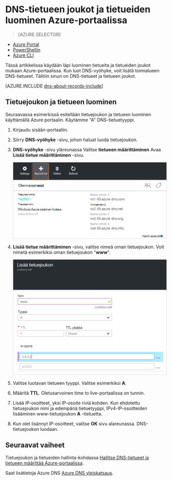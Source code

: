 <properties
   pageTitle="Luo tietuejoukon ja tietueet DNS-vyöhyke Azure-portaalissa | Microsoft Azure"
   description="Voit luoda isäntätietueet Azure DNS ja luoda tietueen joukkoja ja tietueiden Azure-portaalissa"
   services="dns"
   documentationCenter="na"
   authors="sdwheeler"
   manager="carmonm"
   editor=""
   tags="azure-resource-manager"/>

<tags
   ms.service="dns"
   ms.devlang="na"
   ms.topic="article"
   ms.tgt_pltfrm="na"
   ms.workload="infrastructure-services"
   ms.date="08/16/2016"
   ms.author="sewhee"/>



# <a name="create-dns-record-sets-and-records-by-using-the-azure-portal"></a>DNS-tietueen joukot ja tietueiden luominen Azure-portaalissa


> [AZURE.SELECTOR]
- [Azure Portal](dns-getstarted-create-recordset-portal.md)
- [PowerShellin](dns-getstarted-create-recordset.md)
- [Azure CLI](dns-getstarted-create-recordset-cli.md)


Tässä artikkelissa käydään läpi luominen tietueita ja tietueiden joukot mukaan Azure-portaalissa. Kun luot DNS-vyöhyke, voit lisätä toimialueen DNS-tietueet. Tällöin sinun on DNS-tietueet ja tietueen joukot.

[AZURE.INCLUDE [dns-about-records-include](../../includes/dns-about-records-include.md)]


## <a name="create-a-record-set-and-record"></a>Tietuejoukon ja tietueen luominen

Seuraavassa esimerkissä esitellään tietuejoukon ja tietueen luominen käyttämällä Azure portaalin. Käytämme "A" DNS-tietuetyyppi.

1. Kirjaudu sisään-portaaliin.

2. Siirry **DNS-vyöhyke** -sivu, johon haluat luoda tietuejoukon.

3. **DNS-vyöhyke** -sivu yläreunassa Valitse **tietueen määrittäminen** Avaa **Lisää tietue määrittäminen** -sivu.

    ![Uuden tietuejoukon](./media/dns-getstarted-create-recordset-portal/newrecordset500.png)

4. **Lisää tietue määrittäminen** -sivu, valitse nimeä oman tietuejoukon. Voit nimetä esimerkiksi oman tietuejoukon "**www**".

    ![Lisää tietuejoukon](./media/dns-getstarted-create-recordset-portal/addrecordset500.png)

5. Valitse luotavan tietueen tyyppi. Valitse esimerkiksi **A**.

6. Määritä **TTL**. Oletusarvoinen time to live-portaalissa on tunnin.

7. Lisää IP-osoitteet, yksi IP-osoite riviä kohden. Kun ehdotettu tietuejoukon nimi ja edempänä tietuetyyppi, IPv4-IP-osoitteiden lisääminen www-tietuejoukon **A** -tietuetta.

8. Kun olet lisännyt IP-osoitteet, valitse **OK** sivu alareunassa. DNS-tietuejoukon luodaan.


## <a name="next-steps"></a>Seuraavat vaiheet

Tietuejoukon ja tietueiden hallinta-kohdassa [Hallitse DNS-tietueet ja tietueen määrittää Azure-portaalissa](dns-operations-recordsets-portal.md).

Saat lisätietoja Azure DNS [Azure DNS yleiskatsaus](dns-overview.md).
